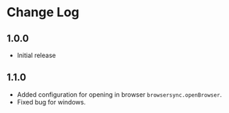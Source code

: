 # Change Log

## 1.0.0
- Initial release

## 1.1.0
- Added configuration for opening in browser `browsersync.openBrowser`.
- Fixed bug for windows.